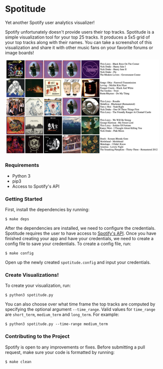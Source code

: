 # Spotitude

Yet another Spotify user analytics visualizer!

Spotify unfortunately doesn't provide users their top tracks. Spotitude is a simple visualization tool for your top 25 tracks. It produces a 5x5 grid of your top tracks along with their names.
You can take a screenshot of this visualization and share it with other music fans on your favorite forums or image boards!

![Example](examples/example.png)

### Requirements
* Python 3
* pip3
* Access to Spotify's API

### Getting Started

First, install the dependencies by running:

```
$ make deps
```

After the dependencies are installed, we need to configure the credentials. Spotitude requires the user to have access to [Spotify's API](https://developer.spotify.com/).
Once you have finished creating your app and have your credentials, we need to create a config file to save your credentials. To create a config file, run:

```
$ make config
```

Open up the newly created `spotitude.config` and input your credentials.

### Create Visualizations!

To create your visualization, run:

```
$ python3 spotitude.py
```

You can also choose over what time frame the top tracks are computed by specifying the optional argument `--time_range`. Valid values for `time_range` are `short_term`, `medium_term` and `long_term`. For example:

```
$ python3 spotitude.py --time-range medium_term
``` 

### Contributing to the Project

Spotify is open to any improvements or fixes. Before submitting a pull request, make sure your code is formatted by running:

```
$ make clean
```
